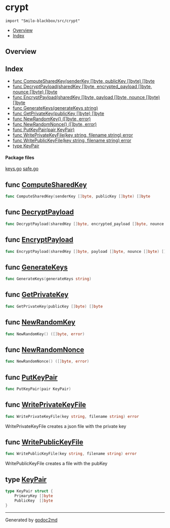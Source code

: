 

# crypt
`import "Smilo-blackbox/src/crypt"`

* [Overview](#pkg-overview)
* [Index](#pkg-index)

## <a name="pkg-overview">Overview</a>



## <a name="pkg-index">Index</a>
* [func ComputeSharedKey(senderKey []byte, publicKey []byte) []byte](#ComputeSharedKey)
* [func DecryptPayload(sharedKey []byte, encrypted_payload []byte, nounce []byte) []byte](#DecryptPayload)
* [func EncryptPayload(sharedKey []byte, payload []byte, nounce []byte) []byte](#EncryptPayload)
* [func GenerateKeys(generateKeys string)](#GenerateKeys)
* [func GetPrivateKey(publicKey []byte) []byte](#GetPrivateKey)
* [func NewRandomKey() ([]byte, error)](#NewRandomKey)
* [func NewRandomNonce() ([]byte, error)](#NewRandomNonce)
* [func PutKeyPair(pair KeyPair)](#PutKeyPair)
* [func WritePrivateKeyFile(key string, filename string) error](#WritePrivateKeyFile)
* [func WritePublicKeyFile(key string, filename string) error](#WritePublicKeyFile)
* [type KeyPair](#KeyPair)


#### <a name="pkg-files">Package files</a>
[keys.go](/src/Smilo-blackbox/src/crypt/keys.go) [safe.go](/src/Smilo-blackbox/src/crypt/safe.go) 





## <a name="ComputeSharedKey">func</a> [ComputeSharedKey](/src/target/safe.go?s=706:770#L40)
``` go
func ComputeSharedKey(senderKey []byte, publicKey []byte) []byte
```


## <a name="DecryptPayload">func</a> [DecryptPayload](/src/target/safe.go?s=1172:1257#L61)
``` go
func DecryptPayload(sharedKey []byte, encrypted_payload []byte, nounce []byte) []byte
```


## <a name="EncryptPayload">func</a> [EncryptPayload](/src/target/safe.go?s=908:983#L49)
``` go
func EncryptPayload(sharedKey []byte, payload []byte, nounce []byte) []byte
```


## <a name="GenerateKeys">func</a> [GenerateKeys](/src/target/keys.go?s=342:380#L30)
``` go
func GenerateKeys(generateKeys string)
```


## <a name="GetPrivateKey">func</a> [GetPrivateKey](/src/target/safe.go?s=417:460#L24)
``` go
func GetPrivateKey(publicKey []byte) []byte
```


## <a name="NewRandomKey">func</a> [NewRandomKey](/src/target/safe.go?s=498:533#L28)
``` go
func NewRandomKey() ([]byte, error)
```


## <a name="NewRandomNonce">func</a> [NewRandomNonce](/src/target/safe.go?s=601:638#L34)
``` go
func NewRandomNonce() ([]byte, error)
```


## <a name="PutKeyPair">func</a> [PutKeyPair](/src/target/safe.go?s=334:363#L20)
``` go
func PutKeyPair(pair KeyPair)
```


## <a name="WritePrivateKeyFile">func</a> [WritePrivateKeyFile](/src/target/keys.go?s=837:896#L41)
``` go
func WritePrivateKeyFile(key string, filename string) error
```
WritePrivateKeyFile creates a json file with the private key



## <a name="WritePublicKeyFile">func</a> [WritePublicKeyFile](/src/target/keys.go?s=1343:1401#L58)
``` go
func WritePublicKeyFile(key string, filename string) error
```
WritePublicKeyFile creates a file with the pubKey




## <a name="KeyPair">type</a> [KeyPair](/src/target/safe.go?s=235:296#L13)
``` go
type KeyPair struct {
    PrimaryKey []byte
    PublicKey  []byte
}
```













- - -
Generated by [godoc2md](http://godoc.org/github.com/davecheney/godoc2md)

